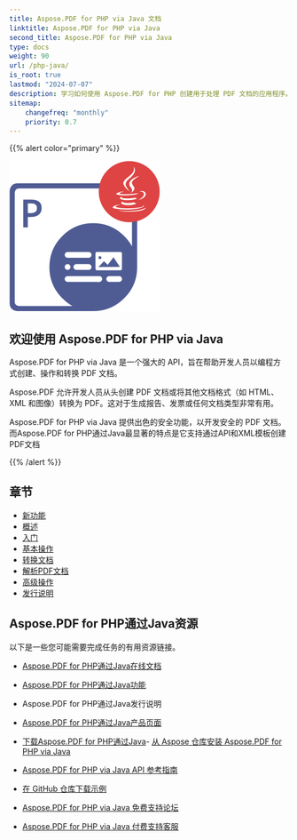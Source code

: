 ```yaml
---
title: Aspose.PDF for PHP via Java 文档
linktitle: Aspose.PDF for PHP via Java
second_title: Aspose.PDF for PHP via Java
type: docs
weight: 90
url: /php-java/
is_root: true
lastmod: "2024-07-07"
description: 学习如何使用 Aspose.PDF for PHP 创建用于处理 PDF 文档的应用程序。浏览教程、示例代码等。
sitemap:
    changefreq: "monthly"
    priority: 0.7
---
```


{{% alert color="primary" %}}

![Aspose.PDF for PHP via Java](aspose_pdf-for-php-java.png)

## 欢迎使用 Aspose.PDF for PHP via Java

Aspose.PDF for PHP via Java 是一个强大的 API，旨在帮助开发人员以编程方式创建、操作和转换 PDF 文档。

Aspose.PDF 允许开发人员从头创建 PDF 文档或将其他文档格式（如 HTML、XML 和图像）转换为 PDF。这对于生成报告、发票或任何文档类型非常有用。

Aspose.PDF for PHP via Java 提供出色的安全功能，以开发安全的 PDF 文档。
 而Aspose.PDF for PHP通过Java最显著的特点是它支持通过API和XML模板创建PDF文档

{{% /alert %}}

## 章节

- [新功能](/pdf/php-java/whatsnew/)
- [概述](/pdf/php-java/overview/)
- [入门](/pdf/php-java/get-started/)
- [基本操作](/pdf/php-java/basic-operations/)
- [转换文档](/pdf/php-java/converting/)
- [解析PDF文档](/pdf/php-java/parsing/)
- [高级操作](/pdf/php-java/advanced-operations/)
- [发行说明]()

## Aspose.PDF for PHP通过Java资源

以下是一些您可能需要完成任务的有用资源链接。

- [Aspose.PDF for PHP通过Java在线文档](/pdf/php-java/)
- [Aspose.PDF for PHP通过Java功能](/pdf/java/key-features/)
- Aspose.PDF for PHP通过Java发行说明
- [Aspose.PDF for PHP通过Java产品页面](https://products.aspose.com/pdf/php-java/)

- [下载Aspose.PDF for PHP通过Java](https://github.com/aspose-pdf/Aspose.PDF-for-PHP-via-Java)- [从 Aspose 仓库安装 Aspose.PDF for PHP via Java](/pdf/php-java/installation/)
- [Aspose.PDF for PHP via Java API 参考指南](https://reference.aspose.com/java/pdf)
- [在 GitHub 仓库下载示例](https://github.com/aspose-pdf/Aspose.PDF-for-PHP-via-Java)
- [Aspose.PDF for PHP via Java 免费支持论坛](https://forum.aspose.com/c/pdf)
- [Aspose.PDF for PHP via Java 付费支持客服](https://helpdesk.aspose.com/)